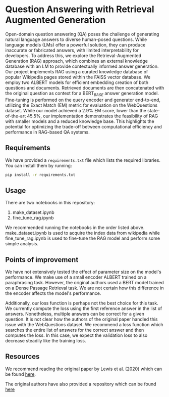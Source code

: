 # Question Answering with Retrieval Augmented Generation

Open-domain question answering (QA) poses the challenge of generating natural language answers to diverse human-posed questions. While language models (LMs) offer a powerful solution, they can produce inaccurate or fabricated answers, with limited interpretability for developers. To address this, we explore the Retrieval-Augmented Generation (RAG) approach, which combines an external knowledge database with an LM to provide contextually informed answer generation. Our project implements RAG using a curated knowledge database of popular Wikipedia pages stored within the FAISS vector database.  We employ two ALBERT models for efficient embedding creation of both questions and documents. Retrieved documents are then concatenated with the original question as context for a BERT$_{BASE}$ answer generation model.  Fine-tuning is performed on the query encoder and generator end-to-end, utilizing the Exact Match (EM) metric for evaluation on the WebQuestions dataset. While our model achieved a 2.9\% EM score, lower than the state-of-the-art 45.5\%, our implementation demonstrates the feasibility of RAG with smaller models and a reduced knowledge base. This highlights the potential for optimizing the trade-off between computational efficiency and performance in RAG-based QA systems.

## Requirements

We have provided a `requirements.txt` file which lists the required libraries. You can install them by running:

```bash
pip install -r requirements.txt
```

## Usage

There are two notebooks in this repository:

1. make_dataset.ipynb
2. fine_tune_rag.ipynb

We recommended running the notebooks in the order listed above. make_dataset.ipynb is used to acquire the index data from wikipedia while fine_tune_rag.ipynb is used to fine-tune the RAG model and perform some simple analysis.

## Points of improvement

We have not extensively tested the effect of parameter size on the model's performance. We make use of a small encoder ALBERT trained on a paraphrasing task. However, the original authors used a BERT model trained on a Dense Passage Retrieval task. We are not certain how this difference in the encoder affects the model's performance.

Additionally, our loss function is perhaps not the best choice for this task. We currently compute the loss using the first reference answer in the list of answers. Nonetheless, multiple answers can be correct for a given question. It is not clear how the authors of the original paper handled this issue with the WebQuestions dataset. We recommend a loss function which searches the entire list of answers for the correct answer and then computes the loss. In this case, we expect the validation loss to also decrease steadily like the training loss.

## Resources

We recommend reading the original paper by Lewis et al. (2020) which can be found [here](https://arxiv.org/abs/2005.11401).

The original authors have also provided a repository which can be found [here](https://github.com/huggingface/transformers/blob/main/examples/research_projects/rag/README.md)